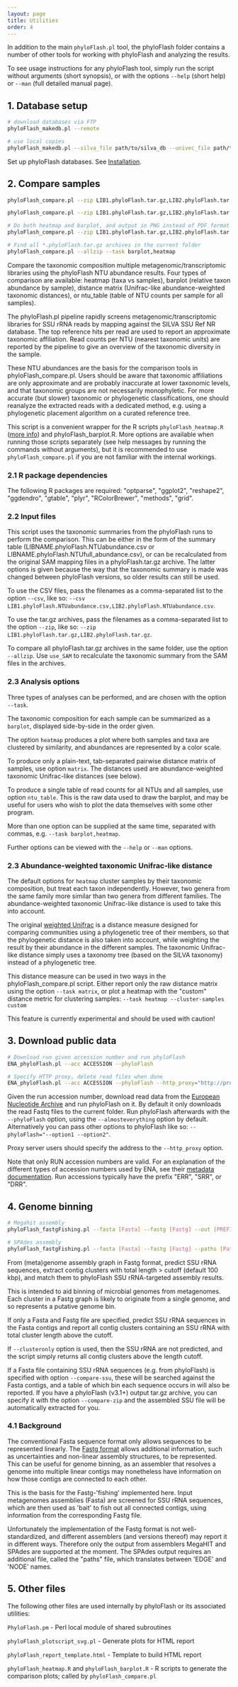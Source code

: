 ```yaml
---
layout: page
title: Utilities
order: 4
---
```


In addition to the main `phyloFlash.pl` tool, the phyloFlash folder contains a
number of other tools for working with phyloFlash and analyzing the results.

To see usage instructions for any phyloFlash tool, simply run the script
without arguments (short synopsis), or with the options `--help` (short help)
or `--man` (full detailed manual page).

## 1. Database setup

```bash
# download databases via FTP
phyloFlash_makedb.pl --remote

# use local copies
phyloFlash_makedb.pl --silva_file path/to/silva_db --univec_file path/to/univec_db
```

Set up phyloFlash databases. See [Installation](install.html).

## 2. Compare samples

```bash
phyloFlash_compare.pl --zip LIB1.phyloFlash.tar.gz,LIB2.phyloFlash.tar.gz --task barplot

phyloFlash_compare.pl --zip LIB1.phyloFlash.tar.gz,LIB2.phyloFlash.tar.gz --task heatmap

# Do both heatmap and barplot, and output in PNG instead of PDF format
phyloFlash_compare.pl --zip LIB1.phyloFlash.tar.gz,LIB2.phyloFlash.tar.gz --task heatmap,barplot --outfmt png

# Find all *.phyloFlash.tar.gz archives in the current folder
phyloFlash_compare.pl --allzip --task barplot,heatmap
```

Compare the taxonomic composition multiple metagenomic/transcriptomic libraries
using the phyloFlash NTU abundance results. Four types of comparison are
available: heatmap (taxa vs samples), barplot (relative taxon abundance by
sample), distance matrix (Unifrac-like abundance-weighted taxonomic distances),
or ntu_table (table of NTU counts per sample for all samples).

The phyloFlash.pl pipeline rapidly screens metagenomic/transcriptomic libraries
for SSU rRNA reads by mapping against the SILVA SSU Ref NR database. The top
reference hits per read are used to report an approximate taxonomic
affiliation. Read counts per NTU (nearest taxonomic units) are reported by the
pipeline to give an overview of the taxonomic diversity in the sample.

These NTU abundances are the basis for the comparison tools in
phyloFlash_compare.pl. Users should be aware that taxonomic affiliations are
only approximate and are probably inaccurate at lower taxonomic levels, and
that taxonomic groups are not necessarily monophyletic. For more accurate (but
slower) taxonomic or phylogenetic classifications, one should reanalyze the
extracted reads with a dedicated method, e.g. using a phylogenetic placement
algorithm on a curated reference tree.

This script is a convenient wrapper for the R scripts `phyloFlash_heatmap.R`
([more info](multiple-samples.html)) and phyloFlash_barplot.R. More options are
available when running those scripts separately (see help messages by running
the commands without arguments), but it is recommended to use
`phyloFlash_compare.pl` if you are not familiar with the internal workings.

### 2.1 R package dependencies

The following R packages are required: "optparse", "ggplot2", "reshape2",
"ggdendro", "gtable", "plyr", "RColorBrewer", "methods", "grid".

### 2.2 Input files

This script uses the taxonomic summaries from the phyloFlash runs to perform
the comparison. This can be either in the form of the summary table
(LIBNAME.phyloFlash.NTUabundance.csv or
LIBNAME.phyloFlash.NTUfull_abundance.csv), or can be recalculated from the
original SAM mapping files in a phyloFlash.tar.gz archive. The latter options
is given because the way that the taxonomic summary is made was changed between
phyloFlash versions, so older results can still be used.

To use the CSV files, pass the filenames as a comma-separated list to the
option `--csv`, like so: `--csv
LIB1.phyloFlash.NTUabundance.csv,LIB2.phyloFlash.NTUabundance.csv`.

To use the tar.gz archives, pass the filenames as a comma-separated list to the
option `--zip`, like so: `--zip LIB1.phyloFlash.tar.gz,LIB2.phyloFlash.tar.gz`.

To compare all phyloFlash.tar.gz archives in the same folder, use the option
`--allzip`. Use `use_SAM` to recalculate the taxonomic summary from the SAM
files in the archives.

### 2.3 Analysis options

Three types of analyses can be performed, and are chosen with the option
`--task`.

The taxonomic composition for each sample can be summarized as a `barplot`,
displayed side-by-side in the order given.

The option `heatmap` produces a plot where both samples and taxa are clustered
by similarity, and abundances are represented by a color scale.

To produce only a plain-text, tab-separated pairwise distance matrix of
samples, use option `matrix`. The distances used are abundance-weighted
taxonomic Unifrac-like distances (see below). 

To produce a single table of read counts for all NTUs and all samples, use
option `ntu_table`. This is the raw data used to draw the barplot, and may be
useful for users who wish to plot the data themselves with some other program.

More than one option can be supplied at the same time, separated with commas,
e.g. `--task barplot,heatmap`.

Further options can be viewed with the `--help` or `--man` options.

### 2.3 Abundance-weighted taxonomic Unifrac-like distance

The default options for `heatmap` cluster samples by their taxonomic
composition, but treat each taxon independently. However, two genera from the
same family more similar than two genera from different families. The
abundance-weighted taxonomic Unifrac-like distance is used to take this into
account.

The original [weighted
Unifrac](https://www.ncbi.nlm.nih.gov/pmc/articles/PMC1828774/) is a distance
measure designed for comparing communities using a phylogenetic tree of their
members, so that the phylogenetic distance is also taken into account, while
weighting the result by their abundance in the different samples. The taxonomic
Unifrac-like distance simply uses a taxonomy tree (based on the SILVA taxonomy)
instead of a phylogenetic tree.

This distance measure can be used in two ways in the phyloFlash_compare.pl
script. Either report only the raw distance matrix using the option `--task
matrix`, or plot a heatmap with the "custom" distance metric for clustering
samples: `--task heatmap --cluster-samples custom`

This feature is currently experimental and should be used with caution!

## 3. Download public data

```bash
# Download run given accession number and run phyloFlash
ENA_phyloFlash.pl --acc ACCESSION --phyloFlash

# Specify HTTP proxy, delete read files when done
ENA_phyloFlash.pl --acc ACCESSION --phyloFlash --http_proxy="http://proxy.server/" --cleanup
```

Given the run accession number, download read data from the [European
Nucleotide Archive](http://www.ebi.ac.uk/ena/) and run phyloFlash on it. By
default it only downloads the read Fastq files to the current folder. Run
phyloFlash afterwards with the `--phyloFlash` option, using the
`--almosteverything` option by default. Alternatively you can pass other
options to phyloFlash like so: `--phyloFlash="--option1 --option2"`.

Proxy server users should specify the address to the `--http_proxy` option.

Note that only RUN accession numbers are valid. For an explanation of the
different types of accession numbers used by ENA, see their [metadata
documentation](http://ena-docs.readthedocs.io/en/latest/meta_01.html#metadata-model).
Run accessions typically have the prefix "ERR", "SRR", or "DRR".

## 4. Genome binning

```bash
# Megahit assembly
phyloFlash_fastgFishing.pl --fasta [Fasta] --fastg [Fastg] --out [PREFIX]

# SPAdes assembly
phyloFlash_fastgFishing.pl --fasta [Fasta] --fastg [Fastg] --paths [Paths] --out [PREFIX]
```

From (meta)genome assembly graph in Fastg format, predict SSU rRNA sequences,
extract contig clusters with total length > cutoff (default 100 kbp), and match
them to phyloFlash SSU rRNA-targeted assembly results.

This is intended to aid binning of microbial genomes from metagenomes. Each
cluster in a Fastg graph is likely to originate from a single genome, and so
represents a putative genome bin.

If only a Fasta and Fastg file are specified, predict SSU rRNA sequences in the
Fasta contigs and report all contig clusters containing an SSU rRNA with total
cluster length above the cutoff.

If `--clusteronly` option is used, then the SSU rRNA are not predicted, and the
script simply returns all contig clusters above the length cutoff.

If a Fasta file containing SSU rRNA sequences (e.g. from phyloFlash) is
specified with option `--compare-ssu`, these will be searched against the Fasta
contigs, and a table of which bin each sequence occurs in will also be
reported. If you have a phyloFlash (v3.1+) output tar.gz archive, you can
specify it with the option `--compare-zip` and the assembled SSU file will be
automatically extracted for you.

### 4.1 Background

The conventional Fasta sequence format only allows sequences to be represented
linearly. The [Fastg format](http://fastg.sourceforge.net/) allows additional
information, such as uncertainties and non-linear assembly structures, to be
represented. This can be useful for genome binning, as an assembler that
resolves a genome into multiple linear contigs may nonetheless have information
on how those contigs are connected to each other.

This is the basis for the Fastg-'fishing' implemented here. Input metagenomes
assemblies (Fasta) are screened for SSU rRNA sequences, which are then used as
'bait' to fish out all connected contigs, using information from the
corresponding Fastg file.

Unfortunately the implementation of the Fastg format is not well-standardized,
and different assemblers (and versions thereof) may report it in different
ways. Therefore only the output from assemblers MegaHIT and SPAdes are
supported at the moment. The SPAdes output requires an additional file, called
the "paths" file, which translates between 'EDGE' and 'NODE' names.

## 5. Other files

The following other files are used internally by phyloFlash or its associated
utilities:

`PhyloFlash.pm` - Perl local module of shared subroutines

`phyloFlash_plotscript_svg.pl` - Generate plots for HTML report

`phyloFlash_report_template.html` - Template to build HTML report

`phyloFlash_heatmap.R` and `phyloFlash_barplot.R` - R scripts to generate the
comparison plots; called by `phyloFlash_compare.pl`
